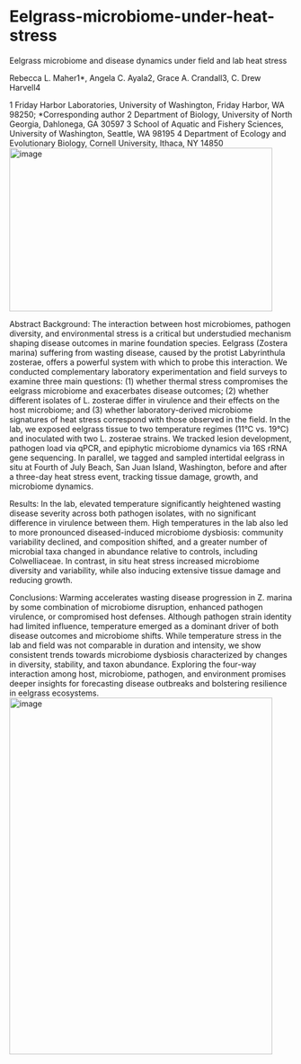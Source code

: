 # Eelgrass-microbiome-under-heat-stress
Eelgrass microbiome and disease dynamics under field and lab heat stress

Rebecca L. Maher1*, Angela C. Ayala2, Grace A. Crandall3, C. Drew Harvell4

1 Friday Harbor Laboratories, University of Washington, Friday Harbor, WA 98250; *Corresponding author
2 Department of Biology, University of North Georgia, Dahlonega, GA 30597
3 School of Aquatic and Fishery Sciences, University of Washington, Seattle, WA 98195
4 Department of Ecology and Evolutionary Biology, Cornell University, Ithaca, NY 14850
<img width="468" height="291" alt="image" src="https://github.com/user-attachments/assets/69e51780-2d73-4856-a9cc-f9930eb2fb20" />


Abstract
Background: The interaction between host microbiomes, pathogen diversity, and environmental stress is a critical but understudied mechanism shaping disease outcomes in marine foundation species. Eelgrass (Zostera marina) suffering from wasting disease, caused by the protist Labyrinthula zosterae, offers a powerful system with which to probe this interaction. We conducted complementary laboratory experimentation and field surveys to examine three main questions: (1) whether thermal stress compromises the eelgrass microbiome and exacerbates disease outcomes; (2) whether different isolates of L. zosterae differ in virulence and their effects on the host microbiome; and (3) whether laboratory-derived microbiome signatures of heat stress correspond with those observed in the field. In the lab, we exposed eelgrass tissue to two temperature regimes (11°C vs. 19°C) and inoculated with two L. zosterae strains. We tracked lesion development, pathogen load via qPCR, and epiphytic microbiome dynamics via 16S rRNA gene sequencing. In parallel, we tagged and sampled intertidal eelgrass in situ at Fourth of July Beach, San Juan Island, Washington, before and after a three-day heat stress event, tracking tissue damage, growth, and microbiome dynamics.

Results: In the lab, elevated temperature significantly heightened wasting disease severity across both pathogen isolates, with no significant difference in virulence between them. High temperatures in the lab also led to more pronounced diseased-induced microbiome dysbiosis: community variability declined, and composition shifted, and a greater number of microbial taxa changed in abundance relative to controls, including Colwelliaceae. In contrast, in situ heat stress increased microbiome diversity and variability, while also inducing extensive tissue damage and reducing growth. 

Conclusions: Warming accelerates wasting disease progression in Z. marina by some combination of microbiome disruption, enhanced pathogen virulence, or compromised host defenses. Although pathogen strain identity had limited influence, temperature emerged as a dominant driver of both disease outcomes and microbiome shifts. While temperature stress in the lab and field was not comparable in duration and intensity, we show consistent trends towards microbiome dysbiosis characterized by changes in diversity, stability, and taxon abundance. Exploring the four-way interaction among host, microbiome, pathogen, and environment promises deeper insights for forecasting disease outbreaks and bolstering resilience in eelgrass ecosystems.
<img width="468" height="635" alt="image" src="https://github.com/user-attachments/assets/6fbbde0f-945b-45f7-803e-c2c34bd34b30" />

